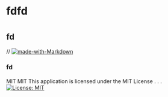 # fdfd
  # 
  ## fd
  // [![made-with-Markdown](https://img.shields.io/badge/Made%20with-Markdown-1f425f.svg)](http://commonmark.org)
###  fd
####
MIT
MIT
This application is licensed under the MIT License . . .
[![License: MIT](https://img.shields.io/badge/License-MIT-yellow.svg)](https://opensource.org/licenses/MIT)

